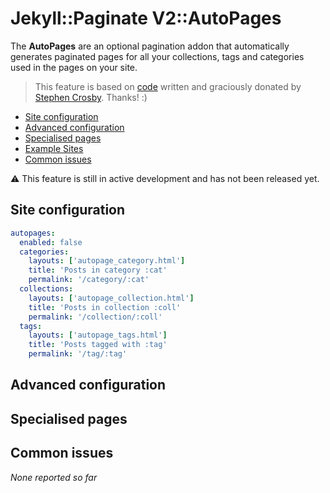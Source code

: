 # Jekyll::Paginate V2::AutoPages

The **AutoPages** are an optional pagination addon that automatically generates paginated pages for all your collections, tags and categories used in the pages on your site.

> This feature is based on [code](https://github.com/stevecrozz/lithostech.com/blob/master/_plugins/tag_indexes.rb) written and graciously donated by [Stephen Crosby](https://github.com/stevecrozz). Thanks! :)

* [Site configuration](#site-configuration)
* [Advanced configuration](#advanced-configuration)
* [Specialised pages](#specialised-pages)
* [Example Sites](https://github.com/sverrirs/jekyll-paginate-v2/tree/master/examples)
* [Common issues](#common-issues)

:warning: This feature is still in active development and has not been released yet.

## Site configuration

``` yml
autopages:
  enabled: false
  categories: 
    layouts: ['autopage_category.html']
    title: 'Posts in category :cat'
    permalink: '/category/:cat'
  collections:
    layouts: ['autopage_collection.html']
    title: 'Posts in collection :coll'
    permalink: '/collection/:coll'
  tags:
    layouts: ['autopage_tags.html']
    title: 'Posts tagged with :tag'
    permalink: '/tag/:tag'
```

## Advanced configuration

## Specialised pages

## Common issues
_None reported so far_